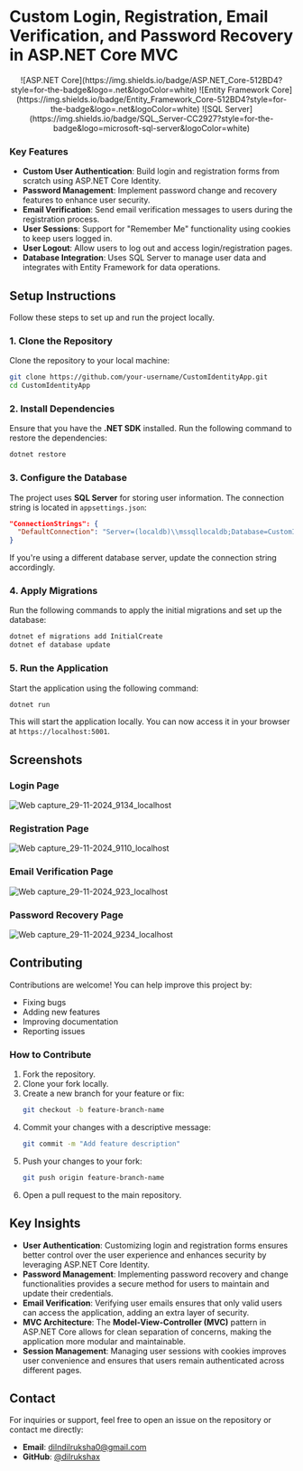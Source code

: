 # **Custom Login, Registration, Email Verification, and Password Recovery in ASP.NET Core MVC**

<p align="center">
![ASP.NET Core](https://img.shields.io/badge/ASP.NET_Core-512BD4?style=for-the-badge&logo=.net&logoColor=white)
![Entity Framework Core](https://img.shields.io/badge/Entity_Framework_Core-512BD4?style=for-the-badge&logo=.net&logoColor=white)
![SQL Server](https://img.shields.io/badge/SQL_Server-CC2927?style=for-the-badge&logo=microsoft-sql-server&logoColor=white)
</p>

### **Key Features**
- **Custom User Authentication**: Build login and registration forms from scratch using ASP.NET Core Identity.
- **Password Management**: Implement password change and recovery features to enhance user security.
- **Email Verification**: Send email verification messages to users during the registration process.
- **User Sessions**: Support for "Remember Me" functionality using cookies to keep users logged in.
- **User Logout**: Allow users to log out and access login/registration pages.
- **Database Integration**: Uses SQL Server to manage user data and integrates with Entity Framework for data operations.


## **Setup Instructions**

Follow these steps to set up and run the project locally.

### **1. Clone the Repository**

Clone the repository to your local machine:

```bash
git clone https://github.com/your-username/CustomIdentityApp.git
cd CustomIdentityApp
```

### **2. Install Dependencies**

Ensure that you have the **.NET SDK** installed. Run the following command to restore the dependencies:

```bash
dotnet restore
```

### **3. Configure the Database**

The project uses **SQL Server** for storing user information. The connection string is located in `appsettings.json`:

```json
"ConnectionStrings": {
  "DefaultConnection": "Server=(localdb)\\mssqllocaldb;Database=CustomIdentityDB;Trusted_Connection=True;MultipleActiveResultSets=true"
}
```

If you're using a different database server, update the connection string accordingly.

### **4. Apply Migrations**

Run the following commands to apply the initial migrations and set up the database:

```bash
dotnet ef migrations add InitialCreate
dotnet ef database update
```

### **5. Run the Application**

Start the application using the following command:

```bash
dotnet run
```

This will start the application locally. You can now access it in your browser at `https://localhost:5001`.


## **Screenshots**

### **Login Page**
![Web capture_29-11-2024_9134_localhost](https://github.com/user-attachments/assets/4150f0a3-0aa2-45c8-9fe4-bbe47d279247)

### **Registration Page**
![Web capture_29-11-2024_9110_localhost](https://github.com/user-attachments/assets/40c18751-446c-497a-a76e-08f2dd58eec9)

### **Email Verification Page**
![Web capture_29-11-2024_923_localhost](https://github.com/user-attachments/assets/44e6da0f-c28b-4a24-8bb0-d57df5565fb8)

### **Password Recovery Page**
![Web capture_29-11-2024_9234_localhost](https://github.com/user-attachments/assets/742a350a-836f-4706-8b8b-66b41535a46a)


## **Contributing**

Contributions are welcome! You can help improve this project by:

- Fixing bugs
- Adding new features
- Improving documentation
- Reporting issues

### **How to Contribute**

1. Fork the repository.
2. Clone your fork locally.
3. Create a new branch for your feature or fix:
   ```bash
   git checkout -b feature-branch-name
   ```
4. Commit your changes with a descriptive message:
   ```bash
   git commit -m "Add feature description"
   ```
5. Push your changes to your fork:
   ```bash
   git push origin feature-branch-name
   ```
6. Open a pull request to the main repository.


## **Key Insights**

- **User Authentication**: Customizing login and registration forms ensures better control over the user experience and enhances security by leveraging ASP.NET Core Identity.
- **Password Management**: Implementing password recovery and change functionalities provides a secure method for users to maintain and update their credentials.
- **Email Verification**: Verifying user emails ensures that only valid users can access the application, adding an extra layer of security.
- **MVC Architecture**: The **Model-View-Controller (MVC)** pattern in ASP.NET Core allows for clean separation of concerns, making the application more modular and maintainable.
- **Session Management**: Managing user sessions with cookies improves user convenience and ensures that users remain authenticated across different pages.


## **Contact**

For inquiries or support, feel free to open an issue on the repository or contact me directly:

- **Email**: dilndilruksha0@gmail.com
- **GitHub**: [@dilrukshax](https://github.com/dilrukshax)

